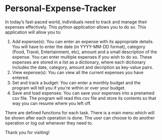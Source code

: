# Personal-Expense-Tracker
In today’s fast-paced world, individuals need to track and manage their expenses effectively. This python application allows you to do so. This application will allow you to:
1. Add expense(s): You can enter an expense with its appropriate details. You will have to enter the date (in YYYY-MM-DD format), category (Food, Travel, Entertainment, etc), amount and a small description of the expense. You can enter multiple expenses if you wish to do so. These expenses are stored in a list as a dictionary, where each dictionary includes the date, category, amount and decription as key-value pairs.
2. View expense(s): You can view all the current expenses you have entered.
3. Set and track a budget: You can enter a monthly budget and the program will tell you if you're within or over your budget.
4. Save and load expenses: You can save your expenses into a prenamed csv file. The program will read this csv file and store its contents so that way you can resume where you left off. 

There are defined functions for each task. There is a main menu which will be shown after each operation is done. The user can choose to do another operation or log out whenever they need to.

Thank you for visiting!
